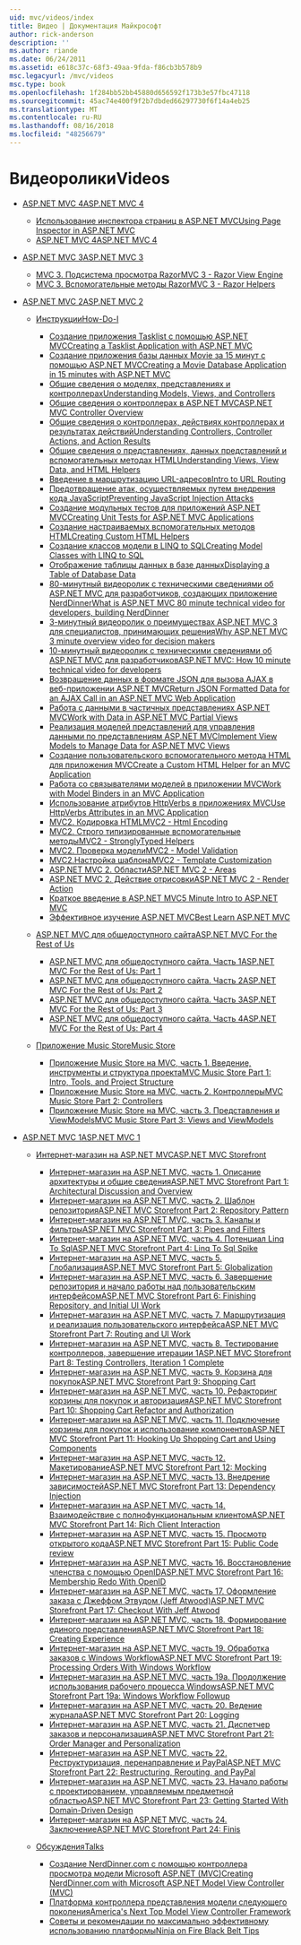 ```yaml
---
uid: mvc/videos/index
title: Видео | Документация Майкрософт
author: rick-anderson
description: ''
ms.author: riande
ms.date: 06/24/2011
ms.assetid: e618c37c-68f3-49aa-9fda-f86cb3b578b9
msc.legacyurl: /mvc/videos
msc.type: book
ms.openlocfilehash: 1f284bb52bb45880d656592f173b3e57fbc47118
ms.sourcegitcommit: 45ac74e400f9f2b7dbded66297730f6f14a4eb25
ms.translationtype: MT
ms.contentlocale: ru-RU
ms.lasthandoff: 08/16/2018
ms.locfileid: "48256679"
---
```

<a name="videos"></a><span data-ttu-id="d879c-102">Видеоролики</span><span class="sxs-lookup"><span data-stu-id="d879c-102">Videos</span></span>
====================
- [<span data-ttu-id="d879c-103">ASP.NET MVC 4</span><span class="sxs-lookup"><span data-stu-id="d879c-103">ASP.NET MVC 4</span></span>](mvc-4/index.md)

    - [<span data-ttu-id="d879c-104">Использование инспектора страниц в ASP.NET MVC</span><span class="sxs-lookup"><span data-stu-id="d879c-104">Using Page Inspector in ASP.NET MVC</span></span>](mvc-4/using-page-inspector-in-aspnet-mvc.md)
    - [<span data-ttu-id="d879c-105">ASP.NET MVC 4</span><span class="sxs-lookup"><span data-stu-id="d879c-105">ASP.NET MVC 4</span></span>](mvc-4/aspnet-mvc-4.md)
- [<span data-ttu-id="d879c-106">ASP.NET MVC 3</span><span class="sxs-lookup"><span data-stu-id="d879c-106">ASP.NET MVC 3</span></span>](mvc-3/index.md)

    - [<span data-ttu-id="d879c-107">MVC 3. Подсистема просмотра Razor</span><span class="sxs-lookup"><span data-stu-id="d879c-107">MVC 3 - Razor View Engine</span></span>](mvc-3/mvc-3-razor-view-engine.md)
    - [<span data-ttu-id="d879c-108">MVC 3. Вспомогательные методы Razor</span><span class="sxs-lookup"><span data-stu-id="d879c-108">MVC 3 - Razor Helpers</span></span>](mvc-3/mvc-3-razor-helpers.md)
- [<span data-ttu-id="d879c-109">ASP.NET MVC 2</span><span class="sxs-lookup"><span data-stu-id="d879c-109">ASP.NET MVC 2</span></span>](mvc-2/index.md)

    - [<span data-ttu-id="d879c-110">Инструкции</span><span class="sxs-lookup"><span data-stu-id="d879c-110">How-Do-I</span></span>](mvc-2/how-do-i/index.md)

        - [<span data-ttu-id="d879c-111">Создание приложения Tasklist с помощью ASP.NET MVC</span><span class="sxs-lookup"><span data-stu-id="d879c-111">Creating a Tasklist Application with ASP.NET MVC</span></span>](mvc-2/how-do-i/creating-a-tasklist-application-with-aspnet-mvc.md)
        - [<span data-ttu-id="d879c-112">Создание приложения базы данных Movie за 15 минут с помощью ASP.NET MVC</span><span class="sxs-lookup"><span data-stu-id="d879c-112">Creating a Movie Database Application in 15 minutes with ASP.NET MVC</span></span>](mvc-2/how-do-i/creating-a-movie-database-application-in-15-minutes-with-aspnet-mvc.md)
        - [<span data-ttu-id="d879c-113">Общие сведения о моделях, представлениях и контроллерах</span><span class="sxs-lookup"><span data-stu-id="d879c-113">Understanding Models, Views, and Controllers</span></span>](mvc-2/how-do-i/understanding-models-views-and-controllers.md)
        - [<span data-ttu-id="d879c-114">Общие сведения о контроллерах в ASP.NET MVC</span><span class="sxs-lookup"><span data-stu-id="d879c-114">ASP.NET MVC Controller Overview</span></span>](mvc-2/how-do-i/aspnet-mvc-controller-overview.md)
        - [<span data-ttu-id="d879c-115">Общие сведения о контроллерах, действиях контроллерах и результатах действий</span><span class="sxs-lookup"><span data-stu-id="d879c-115">Understanding Controllers, Controller Actions, and Action Results</span></span>](mvc-2/how-do-i/understanding-controllers-controller-actions-and-action-results.md)
        - [<span data-ttu-id="d879c-116">Общие сведения о представлениях, данных представлений и вспомогательных методах HTML</span><span class="sxs-lookup"><span data-stu-id="d879c-116">Understanding Views, View Data, and HTML Helpers</span></span>](mvc-2/how-do-i/understanding-views-view-data-and-html-helpers.md)
        - [<span data-ttu-id="d879c-117">Введение в маршрутизацию URL-адресов</span><span class="sxs-lookup"><span data-stu-id="d879c-117">Intro to URL Routing</span></span>](mvc-2/how-do-i/an-introduction-to-url-routing.md)
        - [<span data-ttu-id="d879c-118">Предотвращение атак, осуществляемых путем внедрения кода JavaScript</span><span class="sxs-lookup"><span data-stu-id="d879c-118">Preventing JavaScript Injection Attacks</span></span>](mvc-2/how-do-i/preventing-javascript-injection-attacks.md)
        - [<span data-ttu-id="d879c-119">Создание модульных тестов для приложений ASP.NET MVC</span><span class="sxs-lookup"><span data-stu-id="d879c-119">Creating Unit Tests for ASP.NET MVC Applications</span></span>](mvc-2/how-do-i/creating-unit-tests-for-aspnet-mvc-applications.md)
        - [<span data-ttu-id="d879c-120">Создание настраиваемых вспомогательных методов HTML</span><span class="sxs-lookup"><span data-stu-id="d879c-120">Creating Custom HTML Helpers</span></span>](mvc-2/how-do-i/creating-custom-html-helpers.md)
        - [<span data-ttu-id="d879c-121">Создание классов модели в LINQ to SQL</span><span class="sxs-lookup"><span data-stu-id="d879c-121">Creating Model Classes with LINQ to SQL</span></span>](mvc-2/how-do-i/creating-model-classes-with-linq-to-sql.md)
        - [<span data-ttu-id="d879c-122">Отображение таблицы данных в базе данных</span><span class="sxs-lookup"><span data-stu-id="d879c-122">Displaying a Table of Database Data</span></span>](mvc-2/how-do-i/displaying-a-table-of-database-data.md)
        - [<span data-ttu-id="d879c-123">80-минутный видеоролик с техническими сведениями об ASP.NET MVC для разработчиков, создающих приложение NerdDinner</span><span class="sxs-lookup"><span data-stu-id="d879c-123">What is ASP.NET MVC 80 minute technical video for developers, building NerdDinner</span></span>](mvc-2/how-do-i/what-is-aspnet-mvc-80-minute-technical-video-for-developers-building-nerddinner.md)
        - [<span data-ttu-id="d879c-124">3-минутный видеоролик о преимуществах ASP.NET MVC 3 для специалистов, принимающих решения</span><span class="sxs-lookup"><span data-stu-id="d879c-124">Why ASP.NET MVC 3 minute overview video for decision makers</span></span>](mvc-2/how-do-i/why-aspnet-mvc-3-minute-overview-video-for-decision-makers.md)
        - [<span data-ttu-id="d879c-125">10-минутный видеоролик с техническими сведениями об ASP.NET MVC для разработчиков</span><span class="sxs-lookup"><span data-stu-id="d879c-125">ASP.NET MVC: How 10 minute technical video for developers</span></span>](mvc-2/how-do-i/aspnet-mvc-how-10-minute-technical-video-for-developers.md)
        - [<span data-ttu-id="d879c-126">Возвращение данных в формате JSON для вызова AJAX в веб-приложении ASP.NET MVC</span><span class="sxs-lookup"><span data-stu-id="d879c-126">Return JSON Formatted Data for an AJAX Call in an ASP.NET MVC Web Application</span></span>](mvc-2/how-do-i/how-do-i-return-json-formatted-data-for-an-ajax-call-in-an-aspnet-mvc-web-application.md)
        - [<span data-ttu-id="d879c-127">Работа с данными в частичных представлениях ASP.NET MVC</span><span class="sxs-lookup"><span data-stu-id="d879c-127">Work with Data in ASP.NET MVC Partial Views</span></span>](mvc-2/how-do-i/how-do-i-work-with-data-in-aspnet-mvc-partial-views.md)
        - [<span data-ttu-id="d879c-128">Реализация моделей представлений для управления данными по представлениям ASP.NET MVC</span><span class="sxs-lookup"><span data-stu-id="d879c-128">Implement View Models to Manage Data for ASP.NET MVC Views</span></span>](mvc-2/how-do-i/how-do-i-implement-view-models-to-manage-data-for-aspnet-mvc-views.md)
        - [<span data-ttu-id="d879c-129">Создание пользовательского вспомогательного метода HTML для приложения MVC</span><span class="sxs-lookup"><span data-stu-id="d879c-129">Create a Custom HTML Helper for an MVC Application</span></span>](mvc-2/how-do-i/how-do-i-create-a-custom-html-helper-for-an-mvc-application.md)
        - [<span data-ttu-id="d879c-130">Работа со связывателями моделей в приложении MVC</span><span class="sxs-lookup"><span data-stu-id="d879c-130">Work with Model Binders in an MVC Application</span></span>](mvc-2/how-do-i/how-do-i-work-with-model-binders-in-an-mvc-application.md)
        - [<span data-ttu-id="d879c-131">Использование атрибутов HttpVerbs в приложениях MVC</span><span class="sxs-lookup"><span data-stu-id="d879c-131">Use HttpVerbs Attributes in an MVC Application</span></span>](mvc-2/how-do-i/how-do-i-use-httpverbs-attributes-in-an-mvc-application.md)
        - [<span data-ttu-id="d879c-132">MVC2. Кодировка HTML</span><span class="sxs-lookup"><span data-stu-id="d879c-132">MVC2 - Html Encoding</span></span>](mvc-2/how-do-i/mvc2-html-encoding.md)
        - [<span data-ttu-id="d879c-133">MVC2. Строго типизированные вспомогательные методы</span><span class="sxs-lookup"><span data-stu-id="d879c-133">MVC2 - StronglyTyped Helpers</span></span>](mvc-2/how-do-i/mvc2-stronglytyped-helpers.md)
        - [<span data-ttu-id="d879c-134">MVC2. Проверка модели</span><span class="sxs-lookup"><span data-stu-id="d879c-134">MVC2 - Model Validation</span></span>](mvc-2/how-do-i/mvc2-model-validation.md)
        - [<span data-ttu-id="d879c-135"> MVC2.Настройка шаблона</span><span class="sxs-lookup"><span data-stu-id="d879c-135">MVC2 - Template Customization</span></span>](mvc-2/how-do-i/mvc2-template-customization.md)
        - [<span data-ttu-id="d879c-136">ASP.NET MVC 2. Области</span><span class="sxs-lookup"><span data-stu-id="d879c-136">ASP.NET MVC 2 - Areas</span></span>](mvc-2/how-do-i/aspnet-mvc-2-areas.md)
        - [<span data-ttu-id="d879c-137">ASP.NET MVC 2. Действие отрисовки</span><span class="sxs-lookup"><span data-stu-id="d879c-137">ASP.NET MVC 2 - Render Action</span></span>](mvc-2/how-do-i/aspnet-mvc-2-render-action.md)
        - [<span data-ttu-id="d879c-138">Краткое введение в ASP.NET MVC</span><span class="sxs-lookup"><span data-stu-id="d879c-138">5 Minute Intro to ASP.NET MVC</span></span>](mvc-2/how-do-i/5-minute-introduction-to-aspnet-mvc.md)
        - [<span data-ttu-id="d879c-139">Эффективное изучение ASP.NET MVC</span><span class="sxs-lookup"><span data-stu-id="d879c-139">Best Learn ASP.NET MVC</span></span>](mvc-2/how-do-i/how-to-best-learn-asp-net-mvc.md)
    - [<span data-ttu-id="d879c-140">ASP.NET MVC для общедоступного сайта</span><span class="sxs-lookup"><span data-stu-id="d879c-140">ASP.NET MVC For the Rest of Us</span></span>](mvc-2/aspnet-mvc-for-the-rest-of-us/index.md)

        - [<span data-ttu-id="d879c-141">ASP.NET MVC для общедоступного сайта. Часть 1</span><span class="sxs-lookup"><span data-stu-id="d879c-141">ASP.NET MVC For the Rest of Us: Part 1</span></span>](mvc-2/aspnet-mvc-for-the-rest-of-us/aspnet-mvc-for-the-rest-of-us-part-1.md)
        - [<span data-ttu-id="d879c-142">ASP.NET MVC для общедоступного сайта. Часть 2</span><span class="sxs-lookup"><span data-stu-id="d879c-142">ASP.NET MVC For the Rest of Us: Part 2</span></span>](mvc-2/aspnet-mvc-for-the-rest-of-us/aspnet-mvc-for-the-rest-of-us-part-2.md)
        - [<span data-ttu-id="d879c-143">ASP.NET MVC для общедоступного сайта. Часть 3</span><span class="sxs-lookup"><span data-stu-id="d879c-143">ASP.NET MVC For the Rest of Us: Part 3</span></span>](mvc-2/aspnet-mvc-for-the-rest-of-us/aspnet-mvc-for-the-rest-of-us-part-3.md)
        - [<span data-ttu-id="d879c-144">ASP.NET MVC для общедоступного сайта. Часть 4</span><span class="sxs-lookup"><span data-stu-id="d879c-144">ASP.NET MVC For the Rest of Us: Part 4</span></span>](mvc-2/aspnet-mvc-for-the-rest-of-us/aspnet-mvc-for-the-rest-of-us-part-4.md)
    - [<span data-ttu-id="d879c-145">Приложение Music Store</span><span class="sxs-lookup"><span data-stu-id="d879c-145">Music Store</span></span>](mvc-2/music-store/index.md)

        - [<span data-ttu-id="d879c-146">Приложение Music Store на MVC, часть 1. Введение, инструменты и структура проекта</span><span class="sxs-lookup"><span data-stu-id="d879c-146">MVC Music Store Part 1: Intro, Tools, and Project Structure</span></span>](mvc-2/music-store/mvc-music-store-part-1-intro-tools-and-project-structure.md)
        - [<span data-ttu-id="d879c-147">Приложение Music Store на MVC, часть 2. Контроллеры</span><span class="sxs-lookup"><span data-stu-id="d879c-147">MVC Music Store Part 2: Controllers</span></span>](mvc-2/music-store/mvc-music-store-part-2-controllers.md)
        - [<span data-ttu-id="d879c-148">Приложение Music Store на MVC, часть 3. Представления и ViewModels</span><span class="sxs-lookup"><span data-stu-id="d879c-148">MVC Music Store Part 3: Views and ViewModels</span></span>](mvc-2/music-store/mvc-music-store-part-3-views-and-viewmodels.md)
- [<span data-ttu-id="d879c-149">ASP.NET MVC 1</span><span class="sxs-lookup"><span data-stu-id="d879c-149">ASP.NET MVC 1</span></span>](mvc-1/index.md)

    - [<span data-ttu-id="d879c-150">Интернет-магазин на ASP.NET MVC</span><span class="sxs-lookup"><span data-stu-id="d879c-150">ASP.NET MVC Storefront</span></span>](mvc-1/aspnet-mvc-storefront/index.md)

        - [<span data-ttu-id="d879c-151">Интернет-магазин на ASP.NET MVC, часть 1. Описание архитектуры и общие сведения</span><span class="sxs-lookup"><span data-stu-id="d879c-151">ASP.NET MVC Storefront Part 1: Architectural Discussion and Overview</span></span>](mvc-1/aspnet-mvc-storefront/aspnet-mvc-storefront-part-1-architectural-discussion-and-overview.md)
        - [<span data-ttu-id="d879c-152">Интернет-магазин на ASP.NET MVC, часть 2. Шаблон репозитория</span><span class="sxs-lookup"><span data-stu-id="d879c-152">ASP.NET MVC Storefront Part 2: Repository Pattern</span></span>](mvc-1/aspnet-mvc-storefront/aspnet-mvc-storefront-part-2-the-repository-pattern.md)
        - [<span data-ttu-id="d879c-153">Интернет-магазин на ASP.NET MVC, часть 3. Каналы и фильтры</span><span class="sxs-lookup"><span data-stu-id="d879c-153">ASP.NET MVC Storefront Part 3: Pipes and Filters</span></span>](mvc-1/aspnet-mvc-storefront/aspnet-mvc-storefront-part-3-pipes-and-filters.md)
        - [<span data-ttu-id="d879c-154">Интернет-магазин на ASP.NET MVC, часть 4. Потенциал Linq To Sql</span><span class="sxs-lookup"><span data-stu-id="d879c-154">ASP.NET MVC Storefront Part 4: Linq To Sql Spike</span></span>](mvc-1/aspnet-mvc-storefront/aspnet-mvc-storefront-part-4-linq-to-sql-spike.md)
        - [<span data-ttu-id="d879c-155">Интернет-магазин на ASP.NET MVC, часть 5. Глобализация</span><span class="sxs-lookup"><span data-stu-id="d879c-155">ASP.NET MVC Storefront Part 5: Globalization</span></span>](mvc-1/aspnet-mvc-storefront/aspnet-mvc-storefront-part-5-globalization.md)
        - [<span data-ttu-id="d879c-156">Интернет-магазин на ASP.NET MVC, часть 6. Завершение репозитория и начало работы над пользовательским интерфейсом</span><span class="sxs-lookup"><span data-stu-id="d879c-156">ASP.NET MVC Storefront Part 6: Finishing Repository, and Initial UI Work</span></span>](mvc-1/aspnet-mvc-storefront/aspnet-mvc-storefront-part-6-finishing-the-repository-and-initial-ui-work.md)
        - [<span data-ttu-id="d879c-157">Интернет-магазин на ASP.NET MVC, часть 7. Маршрутизация и реализация пользовательского интерфейса</span><span class="sxs-lookup"><span data-stu-id="d879c-157">ASP.NET MVC Storefront Part 7: Routing and UI Work</span></span>](mvc-1/aspnet-mvc-storefront/aspnet-mvc-storefront-part-7-routing-and-ui-work.md)
        - [<span data-ttu-id="d879c-158">Интернет-магазин на ASP.NET MVC, часть 8. Тестирование контроллеров, завершение итерации 1</span><span class="sxs-lookup"><span data-stu-id="d879c-158">ASP.NET MVC Storefront Part 8: Testing Controllers, Iteration 1 Complete</span></span>](mvc-1/aspnet-mvc-storefront/aspnet-mvc-storefront-part-8-testing-controllers-iteration-1-complete.md)
        - [<span data-ttu-id="d879c-159">Интернет-магазин на ASP.NET MVC, часть 9. Корзина для покупок</span><span class="sxs-lookup"><span data-stu-id="d879c-159">ASP.NET MVC Storefront Part 9: Shopping Cart</span></span>](mvc-1/aspnet-mvc-storefront/aspnet-mvc-storefront-part-9-the-shopping-cart.md)
        - [<span data-ttu-id="d879c-160">Интернет-магазин на ASP.NET MVC, часть 10. Рефакторинг корзины для покупок и авторизация</span><span class="sxs-lookup"><span data-stu-id="d879c-160">ASP.NET MVC Storefront Part 10: Shopping Cart Refactor and Authorization</span></span>](mvc-1/aspnet-mvc-storefront/aspnet-mvc-storefront-part-10-shopping-cart-refactor-and-authorization.md)
        - [<span data-ttu-id="d879c-161">Интернет-магазин на ASP.NET MVC, часть 11. Подключение корзины для покупок и использование компонентов</span><span class="sxs-lookup"><span data-stu-id="d879c-161">ASP.NET MVC Storefront Part 11: Hooking Up Shopping Cart and Using Components</span></span>](mvc-1/aspnet-mvc-storefront/aspnet-mvc-storefront-part-11-hooking-up-the-shopping-cart-and-using-components.md)
        - [<span data-ttu-id="d879c-162">Интернет-магазин на ASP.NET MVC, часть 12. Макетирование</span><span class="sxs-lookup"><span data-stu-id="d879c-162">ASP.NET MVC Storefront Part 12: Mocking</span></span>](mvc-1/aspnet-mvc-storefront/aspnet-mvc-storefront-part-12-mocking.md)
        - [<span data-ttu-id="d879c-163">Интернет-магазин на ASP.NET MVC, часть 13. Внедрение зависимостей</span><span class="sxs-lookup"><span data-stu-id="d879c-163">ASP.NET MVC Storefront Part 13: Dependency Injection</span></span>](mvc-1/aspnet-mvc-storefront/aspnet-mvc-storefront-part-13-dependency-injection.md)
        - [<span data-ttu-id="d879c-164">Интернет-магазин на ASP.NET MVC, часть 14. Взаимодействие с полнофункциональным клиентом</span><span class="sxs-lookup"><span data-stu-id="d879c-164">ASP.NET MVC Storefront Part 14: Rich Client Interaction</span></span>](mvc-1/aspnet-mvc-storefront/aspnet-mvc-storefront-part-14-rich-client-interaction.md)
        - [<span data-ttu-id="d879c-165">Интернет-магазин на ASP.NET MVC, часть 15. Просмотр открытого кода</span><span class="sxs-lookup"><span data-stu-id="d879c-165">ASP.NET MVC Storefront Part 15: Public Code review</span></span>](mvc-1/aspnet-mvc-storefront/aspnet-mvc-storefront-part-15-public-code-review.md)
        - [<span data-ttu-id="d879c-166">Интернет-магазин на ASP.NET MVC, часть 16. Восстановление членства с помощью OpenID</span><span class="sxs-lookup"><span data-stu-id="d879c-166">ASP.NET MVC Storefront Part 16: Membership Redo With OpenID</span></span>](mvc-1/aspnet-mvc-storefront/aspnet-mvc-storefront-part-16-membership-redo-with-openid.md)
        - [<span data-ttu-id="d879c-167">Интернет-магазин на ASP.NET MVC, часть 17. Оформление заказа с Джеффом Этвудом (Jeff Atwood)</span><span class="sxs-lookup"><span data-stu-id="d879c-167">ASP.NET MVC Storefront Part 17: Checkout With Jeff Atwood</span></span>](mvc-1/aspnet-mvc-storefront/aspnet-mvc-storefront-part-17-checkout-with-jeff-atwood.md)
        - [<span data-ttu-id="d879c-168">Интернет-магазин на ASP.NET MVC, часть 18. Формирование единого представления</span><span class="sxs-lookup"><span data-stu-id="d879c-168">ASP.NET MVC Storefront Part 18: Creating Experience</span></span>](mvc-1/aspnet-mvc-storefront/aspnet-mvc-storefront-part-18-creating-an-experience.md)
        - [<span data-ttu-id="d879c-169">Интернет-магазин на ASP.NET MVC, часть 19. Обработка заказов с Windows Workflow</span><span class="sxs-lookup"><span data-stu-id="d879c-169">ASP.NET MVC Storefront Part 19: Processing Orders With Windows Workflow</span></span>](mvc-1/aspnet-mvc-storefront/aspnet-mvc-storefront-part-19-processing-orders-with-windows-workflow.md)
        - [<span data-ttu-id="d879c-170">Интернет-магазин на ASP.NET MVC, часть 19a. Продолжение использования рабочего процесса Windows</span><span class="sxs-lookup"><span data-stu-id="d879c-170">ASP.NET MVC Storefront Part 19a: Windows Workflow Followup</span></span>](mvc-1/aspnet-mvc-storefront/aspnet-mvc-storefront-part-19a-windows-workflow-followup.md)
        - [<span data-ttu-id="d879c-171">Интернет-магазин на ASP.NET MVC, часть 20. Ведение журнала</span><span class="sxs-lookup"><span data-stu-id="d879c-171">ASP.NET MVC Storefront Part 20: Logging</span></span>](mvc-1/aspnet-mvc-storefront/aspnet-mvc-storefront-part-20-logging.md)
        - [<span data-ttu-id="d879c-172">Интернет-магазин на ASP.NET MVC, часть 21. Диспетчер заказов и персонализация</span><span class="sxs-lookup"><span data-stu-id="d879c-172">ASP.NET MVC Storefront Part 21: Order Manager and Personalization</span></span>](mvc-1/aspnet-mvc-storefront/aspnet-mvc-storefront-part-21-order-manager-and-personalization.md)
        - [<span data-ttu-id="d879c-173">Интернет-магазин на ASP.NET MVC, часть 22. Реструктуризация, перенаправление и PayPal</span><span class="sxs-lookup"><span data-stu-id="d879c-173">ASP.NET MVC Storefront Part 22: Restructuring, Rerouting, and PayPal</span></span>](mvc-1/aspnet-mvc-storefront/aspnet-mvc-storefront-part-22-restructuring-rerouting-and-paypal.md)
        - [<span data-ttu-id="d879c-174">Интернет-магазин на ASP.NET MVC, часть 23. Начало работы с проектированием, управляемым предметной областью</span><span class="sxs-lookup"><span data-stu-id="d879c-174">ASP.NET MVC Storefront Part 23: Getting Started With Domain-Driven Design</span></span>](mvc-1/aspnet-mvc-storefront/aspnet-mvc-storefront-part-23-getting-started-with-domain-driven-design.md)
        - [<span data-ttu-id="d879c-175">Интернет-магазин на ASP.NET MVC, часть 24. Заключение</span><span class="sxs-lookup"><span data-stu-id="d879c-175">ASP.NET MVC Storefront Part 24: Finis</span></span>](mvc-1/aspnet-mvc-storefront/aspnet-mvc-storefront-part-24-finis.md)
    - [<span data-ttu-id="d879c-176">Обсуждения</span><span class="sxs-lookup"><span data-stu-id="d879c-176">Talks</span></span>](mvc-1/conference-presentations/index.md)

        - [<span data-ttu-id="d879c-177">Создание NerdDinner.com с помощью контроллера просмотра модели Microsoft ASP.NET (MVC)</span><span class="sxs-lookup"><span data-stu-id="d879c-177">Creating NerdDinner.com with Microsoft ASP.NET Model View Controller (MVC)</span></span>](mvc-1/conference-presentations/creating-nerddinnercom-with-microsoft-aspnet-model-view-controller-mvc.md)
        - [<span data-ttu-id="d879c-178">Платформа контроллера представления модели следующего поколения</span><span class="sxs-lookup"><span data-stu-id="d879c-178">America's Next Top Model View Controller Framework</span></span>](mvc-1/conference-presentations/americas-next-top-model-view-controller-framework.md)
        - [<span data-ttu-id="d879c-179">Советы и рекомендации по максимально эффективному использованию платформы</span><span class="sxs-lookup"><span data-stu-id="d879c-179">Ninja on Fire Black Belt Tips</span></span>](mvc-1/conference-presentations/ninja-on-fire-black-belt-tips.md)
